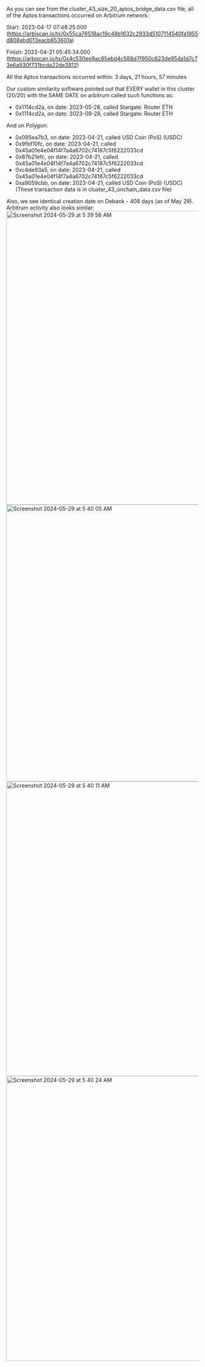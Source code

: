 As you can see from the cluster_43_size_20_aptos_bridge_data.csv file, all of the Aptos transactions occurred on Arbitrum network:

Start: 2023-04-17 07:48:25.000 (https://arbiscan.io/tx/0x55ca76518ac19c48b1632c2933d5107114540fa1955d808abd013eacb653601a)

Finish: 2023-04-21 05:45:34.000 (https://arbiscan.io/tx/0x4c530ee9ac65ebd4c588d7f950c823de95da1d7c73e6a930f731bcda22de3812)

All the Aptos transactions occurred within: 3 days, 21 hours, 57 minutes

Our custom similarity software pointed out that EVERY wallet in this cluster (20/20) with the SAME DATE on arbitrum called such functions as:

- 0x1114cd2a, on date: 2023-05-28, called Stargate: Router ETH
- 0x1114cd2a, on date: 2023-09-28, called Stargate: Router ETH

And on Polygon:

- 0x095ea7b3, on date: 2023-04-21, called USD Coin (PoS) (USDC)
- 0x9fbf10fc, on date: 2023-04-21, called 0x45a01e4e04f14f7a4a6702c74187c5f6222033cd
- 0x87b21efc, on date: 2023-04-21, called 0x45a01e4e04f14f7a4a6702c74187c5f6222033cd
- 0xc4de93a5, on date: 2023-04-21, called 0x45a01e4e04f14f7a4a6702c74187c5f6222033cd
- 0xa9059cbb, on date: 2023-04-21, called USD Coin (PoS) (USDC)
(These transaction data is in cluster_43_onchain_data.csv file)

Also, we see identical creation date on Debank - 408 days (as of May 29). Arbitrum activity also looks similar:
<img width="768" alt="Screenshot 2024-05-29 at 5 39 58 AM" src="https://github.com/trippleter/same-aptos-receiver/assets/169191457/b5024dcf-1fe2-49d3-acfc-42bbac7e8cf0">
<img width="724" alt="Screenshot 2024-05-29 at 5 40 05 AM" src="https://github.com/trippleter/same-aptos-receiver/assets/169191457/254eda03-b10e-40a5-a060-92467cf806a5">
<img width="770" alt="Screenshot 2024-05-29 at 5 40 11 AM" src="https://github.com/trippleter/same-aptos-receiver/assets/169191457/25c7887c-bc96-4729-bc0c-d7a0893be690">
<img width="745" alt="Screenshot 2024-05-29 at 5 40 24 AM" src="https://github.com/trippleter/same-aptos-receiver/assets/169191457/056bc28c-6d2f-4f6b-aa5f-a60fae8f1355">

